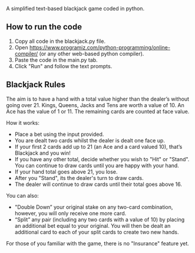 A simplified text-based blackjack game coded in python.

## How to run the code
1. Copy all code in the blackjack.py file.
2. Open https://www.programiz.com/python-programming/online-compiler/ (or any other web-based python compiler).
3. Paste the code in the main.py tab.
4. Click "Run" and follow the text prompts.

## Blackjack Rules
The aim is to have a hand with a total value higher than the dealer’s without going over 21. Kings, Queens, Jacks and Tens are worth a value of 10. An Ace has the value of 1 or 11. The remaining cards are counted at face value.

How it works:
 - Place a bet using the input provided.
 - You are dealt two cards whilst the dealer is dealt one face up.
 - If your first 2 cards add up to 21 (an Ace and a card valued 10), that’s Blackjack and you win!
 - If you have any other total, decide whether you wish to "Hit" or "Stand". You can continue to draw cards until you are happy with your hand.
 - If your hand total goes above 21, you lose.
 - After you "Stand", its the dealer's turn to draw cards.
 - The dealer will continue to draw cards until their total goes above 16.

You can also:
 - "Double Down” your original stake on any two-card combination, however, you will only receive one more card.
 - “Split” any pair (including any two cards with a value of 10) by placing an additional bet equal to your original. You will then be dealt an additional card to each of your split cards to create two new hands.

For those of you familiar with the game, there is no "Insurance" feature yet.
